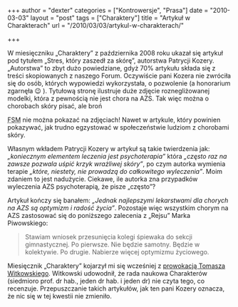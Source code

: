 +++
author = "dexter"
categories = ["Kontrowersje", "Prasa"]
date = "2010-03-03"
layout = "post"
tags = ["Charaktery"]
title = "Artykuł w Charakterach"
url = "/2010/03/03/artykul-w-charakterach/"

+++

W miesięczniku &#8222;Charaktery&#8221; z października 2008 roku ukazał się artykuł pod tytułem &#8222;Stres, który zaszedł za skórę&#8221;, autorstwa Patrycji Kozery. &#8222;Autorstwa&#8221; to zbyt dużo powiedziane, gdyż 70% artykułu składa się z treści skopiowanych z naszego Forum. <!--more-->Oczywiście pani Kozera nie zwróciła się do osób, których wypowiedzi wykorzystała, o pozwolenie (a honorarium zgarnęła 😉 ). Tytułową stronę ilustruje duże zdjęcie roznegliżowanej modelki, która z pewnością nie jest chora na AZS. Tak więc można o chorobach skóry pisać, ale broń 

<acronym title="Latający Potwór Spaghetti">FSM</acronym> nie można pokazać na zdjęciach! Nawet w artykule, który powinien pokazywać, jak trudno egzystować w społeczeństwie ludziom z chorobami skóry.
  
Własnym wkładem Patrycji Kozery w artykuł są takie twierdzenia jak: _&#8222;koniecznym elementem leczenia jest psychoterapia&#8221;_ która _&#8222;często raz na zawsze pozwala uśpić krzyk wrażliwej skóry&#8221;_, po czym autorka wymienia terapie _&#8222;które, niestety, nie prowadzą do całkowitego wyleczenia&#8221;_. Moim zdaniem to jest nadużycie. Ciekawe, ile autorka zna przypadków wyleczenia AZS psychoterapią, że pisze &#8222;często&#8221;?
  
Artykuł kończy się banałem: _&#8222;Jednak najlepszymi lekarstwami dla chorych na AZS są optymizm i radość życia&#8221;_. Pozostaje więc wszystkim chorym na AZS zastosować się do poniższego zalecenia z &#8222;Rejsu&#8221; Marka Piwowskiego:

> Stawiam wniosek przesunięcia kolegi śpiewaka do sekcji gimnastycznej. Po pierwsze. Nie będzie samotny. Będzie w kolektywie. Po drugie. Nabierze więcej optymizmu życiowego.

Miesięcznik &#8222;Charaktery&#8221; kojarzył mi się wcześniej z [prowokacją Tomasza Witkowskiego][1]. Witkowski udowodnił, że rada naukowa Charakterów (siedmioro prof. dr hab., jeden dr hab. i jeden dr) nie czyta tego, co recenzuje. Przepuszczanie takich artykułów, jak ten pani Kozery oznacza, że nic się w tej kwestii nie zmieniło.

 [1]: http://www.tomaszwitkowski.pl/page0.php